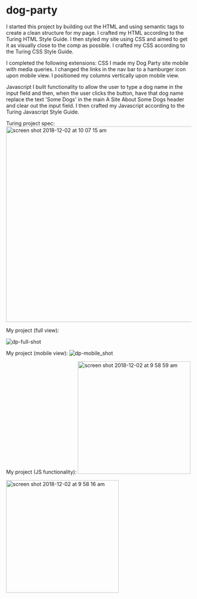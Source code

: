 # dog-party
I started this project by building out the HTML and using semantic tags to create a clean structure for my page. I crafted my HTML according to the Turing HTML Style Guide.
I then styled my site using CSS and aimed to get it as visually close to the comp as possible. I crafted my CSS according to the Turing CSS Style Guide. 

I completed the following extensions:
CSS
I made my Dog Party site mobile with media queries. I changed the links in the nav bar to a hamburger icon upon mobile view. 
I positioned my columns vertically upon mobile view.

Javascript
I built functionality to allow the user to type a dog name in the input field and then, when the user clicks the button, have that dog name replace the text 'Some Dogs' in the main A Site About Some Dogs header and clear out the input field. 
I then crafted my Javascript according to the Turing Javascript Style Guide.

Turing project spec:
<img width="532" alt="screen shot 2018-12-02 at 10 07 15 am" src="https://user-images.githubusercontent.com/40863560/49343114-26cb2000-f621-11e8-9ae2-cd080cc882b2.png">

My project (full view):

![dp-full-shot](https://user-images.githubusercontent.com/40863560/49343134-57ab5500-f621-11e8-99ed-40b53bf271b4.png)

My project (mobile view):
![dp-mobile_shot](https://user-images.githubusercontent.com/40863560/49343143-77db1400-f621-11e8-9bb9-44b8acef7492.png)

My project (JS functionality):
<img width="306" alt="screen shot 2018-12-02 at 9 58 59 am" src="https://user-images.githubusercontent.com/40863560/49343150-96d9a600-f621-11e8-82b3-8fa6674426de.png">

<img width="306" alt="screen shot 2018-12-02 at 9 58 16 am" src="https://user-images.githubusercontent.com/40863560/49343153-a3f69500-f621-11e8-94a3-99f97738104e.png">

